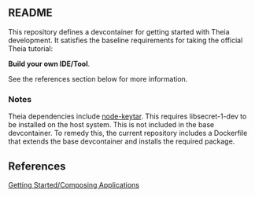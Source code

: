 ## README

This repository defines a devcontainer for getting started with Theia development. It satisfies the baseline requirements for taking the official Theia tutorial:

**Build your own IDE/Tool**.

See the references section below for more information.

### Notes

Theia dependencies include [node-keytar](https://github.com/atom/node-keytar#on-linux). This requires libsecret-1-dev to be installed on the host system. This is not included in the base devcontainer. To remedy this, the current repository includes a Dockerfile that extends the base devcontainer and installs the required package.

## References

[Getting Started/Composing Applications](https://theia-ide.org/docs/composing_applications)